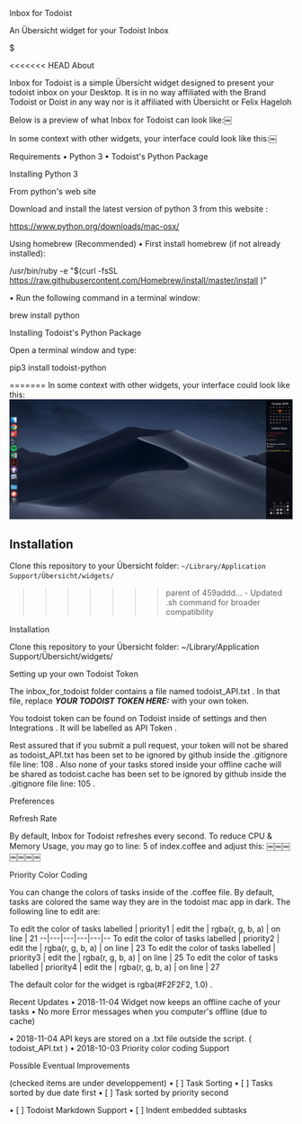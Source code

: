 
Inbox for Todoist

An Übersicht widget for your Todoist Inbox

$

<<<<<<< HEAD
About

Inbox for Todoist is a simple Übersicht widget designed to present your todoist inbox on your Desktop. It is in no way affiliated with the Brand Todoist or Doist in any way nor is it affiliated with Übersicht or Felix Hageloh

Below is a preview of what Inbox for Todoist can look like:￼

In some context with other widgets, your interface could look like this:￼

Requirements
• Python 3
• Todoist's Python Package

Installing Python 3

From python's web site

Download and install the latest version of python 3 from this website :

https://www.python.org/downloads/mac-osx/

Using homebrew (Recommended)
•
First install homebrew (if not already installed):

/usr/bin/ruby -e "$(curl -fsSL https://raw.githubusercontent.com/Homebrew/install/master/install )"

•
Run the following command in a terminal window:

brew install python

Installing Todoist's Python Package

Open a terminal window and type:

pip3 install todoist-python


=======
In some context with other widgets, your interface could look like this:
![Screenshot 2](screenshot2.png)
## Installation ##
Clone this repository to your Übersicht folder:
`~/Library/Application Support/Übersicht/widgets/`
>>>>>>> parent of 459addd... - Updated .sh command for broader compatibility

Installation

Clone this repository to your Übersicht folder: ~/Library/Application Support/Übersicht/widgets/

Setting up your own Todoist Token

The inbox_for_todoist folder contains a file named todoist_API.txt . In that file, replace ___YOUR TODOIST TOKEN HERE:___ with your own token.

You todoist token can be found on Todoist inside of settings and then Integrations . It will be labelled as API Token .

Rest assured that if you submit a pull request, your token will not be shared as todoist_API.txt has been set to be ignored by github inside the .gitignore file line: 108 . Also none of your tasks stored inside your offline cache will be shared as todoist.cache has been set to be ignored by github inside the .gitignore file line: 105 .

Preferences

Refresh Rate

By default, Inbox for Todoist refreshes every second. To reduce CPU & Memory Usage, you may go to line: 5 of index.coffee and adjust this:
￼￼￼￼￼￼￼

Priority Color Coding

You can change the colors of tasks inside of the .coffee file. By default, tasks are colored the same way they are in the todoist mac app in dark. The following line to edit are:

To edit the color of tasks labelled | priority1 | edit the | rgba(r, g, b, a) | on line | 21 --|---|---|---|---|-- To edit the color of tasks labelled | priority2 | edit the | rgba(r, g, b, a) | on line | 23 To edit the color of tasks labelled | priority3 | edit the | rgba(r, g, b, a) | on line | 25 To edit the color of tasks labelled | priority4 | edit the | rgba(r, g, b, a) | on line | 27

The default color for the widget is rgba(#F2F2F2, 1.0) .

Recent Updates
•  2018-11-04 Widget now keeps an offline cache of your tasks
• No more Error messages when you computer's offline (due to cache)

•  2018-11-04 API keys are stored on a .txt file outside the script. ( todoist_API.txt )
•  2018-10-03 Priority color coding Support

Possible Eventual Improvements

(checked items are under developpement)
• [ ] Task Sorting
• [ ] Tasks sorted by due date first
• [ ] Task sorted by priority second

• [ ] Todoist Markdown Support
• [ ] Indent embedded subtasks

